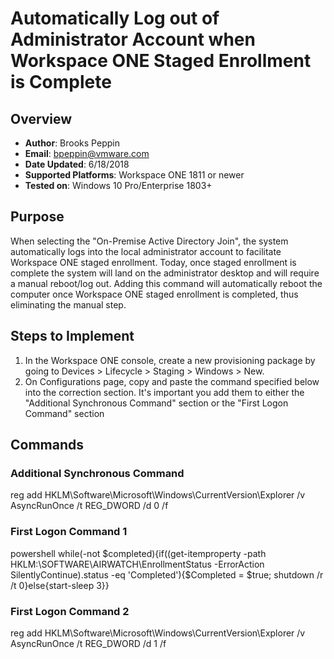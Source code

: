 # Automatically Log out of Administrator Account when Workspace ONE Staged Enrollment is Complete

## Overview
- **Author**: Brooks Peppin
- **Email**: bpeppin@vmware.com
- **Date Updated**: 6/18/2018
- **Supported Platforms**: Workspace ONE 1811 or newer
- **Tested on**: Windows 10 Pro/Enterprise 1803+

## Purpose
When selecting the "On-Premise Active Directory Join", the system automatically logs into the local administrator account to facilitate Workspace ONE staged enrollment. Today, once staged enrollment is complete the system will land on the administrator desktop and will require a manual reboot/log out. Adding this command will automatically reboot the computer once Workspace ONE staged enrollment is completed, thus eliminating the manual step.

## Steps to Implement
1. In the Workspace ONE console, create a new provisioning package by going to Devices > Lifecycle > Staging > Windows > New.
2. On Configurations page, copy and paste the command specified below into the correction section. It's important you add them to either the "Additional Synchronous Command" section or the "First Logon Command" section

## Commands
### Additional Synchronous Command
reg add HKLM\Software\Microsoft\Windows\CurrentVersion\Explorer /v AsyncRunOnce /t REG_DWORD /d 0 /f
### First Logon Command 1
powershell while(-not $completed){if((get-itemproperty -path HKLM:\SOFTWARE\AIRWATCH\EnrollmentStatus -ErrorAction SilentlyContinue).status -eq 'Completed'){$Completed = $true; shutdown /r /t 0}else{start-sleep 3}}
### First Logon Command 2
reg add HKLM\Software\Microsoft\Windows\CurrentVersion\Explorer /v AsyncRunOnce /t REG_DWORD /d 1 /f
